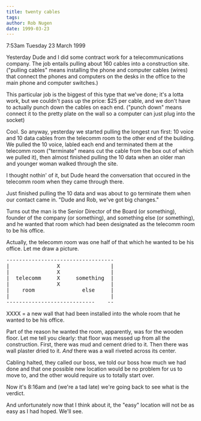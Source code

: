 ```yaml
---
title: twenty cables
tags: 
author: Rob Nugen
date: 1999-03-23
---
```


<p class=date>7:53am Tuesday 23 March 1999</p>

<p>Yesterday Dude and I did some contract work for a telecommunications company. The job entails pulling about 160 cables into a construction site.  ("pulling cables" means installing the phone and computer cables (wires) that connect the phones and computers on the desks in the office to the main phone and computer switches.)

<p>This particular job is the biggest of this type that we've done; it's a lotta work, but we couldn't pass up the price: $25 per cable, and we don't have to actually punch down the cables on each end. ("punch down" means connect it to the pretty plate on the wall so a computer can just plug into the socket)

<p>Cool.  So anyway, yesterday we started pulling the longest run first: 10 voice and 10 data cables from the telecomm room to the other end of the building.  We pulled the 10 voice, labled each end and terminated them at the telecomm room ("terminate" means cut the cable from the box out of which we pulled it), then almost finished pulling the 10 data when an older man and younger woman walked through the site.

<p>I thought nothin' of it, but Dude heard the conversation that occured in the telecomm room when they came through there.

<p>Just finished pulling the 10 data and was about to go terminate them when our contact came in. "Dude and Rob, we've got big changes."

<p>Turns out the man is the Senior Director of the Board (or something), founder of the company (or something), and something else (or something), and he wanted that room which had been designated as the telecomm room to be his office.

<p>Actually, the telecomm room was one half of that which he wanted to be his office.  Let me draw a picture.

<pre>
----------------------------------
|               X                |
|               X                |
|  telecomm     X     something  |
|               X                |
|    room               else     |
|                                |
----------------------------    --
</pre>


<p>XXXX = a new wall that had been installed into the whole room that he wanted to be his office.

<p>Part of the reason he wanted the room, apparently, was for the wooden floor.  Let me tell you clearly: that floor was messed up from all the construction.  First, there was mud and cement dried to it. Then there was wall plaster dried to it.  <em>And</em> there was a wall riveted across its center.

<p>Cabling halted, they called our boss, we told our boss how much we had done and that one possible new location would be no problem for us to move to, and the other would require us to totally start over.

<p>Now it's 8:16am and (we're a tad late) we're going back to see what is the verdict.

<p>And unfortunately now that I think about it, the "easy" location will not be as easy as I had hoped.  We'll see.

